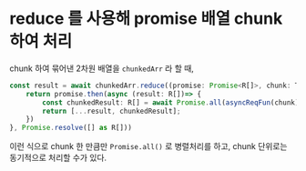 # reduce 를 사용해 promise 배열 chunk 하여 처리

chunk 하여 묶어낸 2차원 배열을 `chunkedArr` 라 할 때,

```typescript
const result = await chunkedArr.reduce((promise: Promise<R[]>, chunk: T)=> {
    return promise.then(async (result: R[])=> {
        const chunkedResult: R[] = await Promise.all(asyncReqFun(chunk));
        return [...result, chunkedResult];
    })
}, Promise.resolve([] as R[]))
```

이런 식으로 chunk 한 만큼만 `Promise.all()` 로 병렬처리를 하고, chunk 단위로는 동기적으로 처리할 수가 있다.
